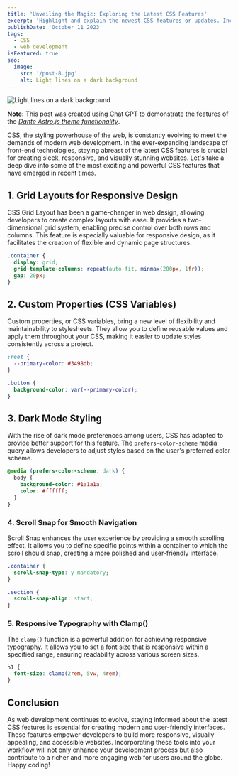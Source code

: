 ```yaml
---
title: 'Unveiling the Magic: Exploring the Latest CSS Features'
excerpt: 'Highlight and explain the newest CSS features or updates. Include examples and demonstrate how these features can enhance the styling and layout of web pages.'
publishDate: 'October 11 2023'
tags:
  - CSS
  - web development
isFeatured: true
seo:
  image:
    src: '/post-8.jpg'
    alt: Light lines on a dark background
---
```


![Light lines on a dark background](/post-8.jpg)

**Note:** This post was created using Chat GPT to demonstrate the features of the _[Dante Astro.js theme functionality](https://justgoodui.com/astro-themes/dante/)_.

CSS, the styling powerhouse of the web, is constantly evolving to meet the demands of modern web development. In the ever-expanding landscape of front-end technologies, staying abreast of the latest CSS features is crucial for creating sleek, responsive, and visually stunning websites. Let's take a deep dive into some of the most exciting and powerful CSS features that have emerged in recent times.

## 1. **Grid Layouts for Responsive Design**

CSS Grid Layout has been a game-changer in web design, allowing developers to create complex layouts with ease. It provides a two-dimensional grid system, enabling precise control over both rows and columns. This feature is especially valuable for responsive design, as it facilitates the creation of flexible and dynamic page structures.

```css
.container {
  display: grid;
  grid-template-columns: repeat(auto-fit, minmax(200px, 1fr));
  gap: 20px;
}
```

## 2. **Custom Properties (CSS Variables)**

Custom properties, or CSS variables, bring a new level of flexibility and maintainability to stylesheets. They allow you to define reusable values and apply them throughout your CSS, making it easier to update styles consistently across a project.

```css
:root {
  --primary-color: #3498db;
}

.button {
  background-color: var(--primary-color);
}
```

## 3. **Dark Mode Styling**

With the rise of dark mode preferences among users, CSS has adapted to provide better support for this feature. The `prefers-color-scheme` media query allows developers to adjust styles based on the user's preferred color scheme.

```css
@media (prefers-color-scheme: dark) {
  body {
    background-color: #1a1a1a;
    color: #ffffff;
  }
}
```

### 4. **Scroll Snap for Smooth Navigation**

Scroll Snap enhances the user experience by providing a smooth scrolling effect. It allows you to define specific points within a container to which the scroll should snap, creating a more polished and user-friendly interface.

```css
.container {
  scroll-snap-type: y mandatory;
}

.section {
  scroll-snap-align: start;
}
```

### 5. **Responsive Typography with Clamp()**

The `clamp()` function is a powerful addition for achieving responsive typography. It allows you to set a font size that is responsive within a specified range, ensuring readability across various screen sizes.

```css
h1 {
  font-size: clamp(2rem, 5vw, 4rem);
}
```

## Conclusion

As web development continues to evolve, staying informed about the latest CSS features is essential for creating modern and user-friendly interfaces. These features empower developers to build more responsive, visually appealing, and accessible websites. Incorporating these tools into your workflow will not only enhance your development process but also contribute to a richer and more engaging web for users around the globe. Happy coding!
